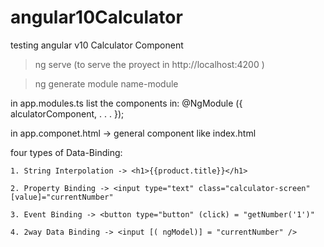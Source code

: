 # angular10Calculator
 testing angular v10 Calculator Component
 
 > ng serve (to serve the proyect in http://localhost:4200 )

> ng generate module name-module

in app.modules.ts list the components in:
@NgModule ({
    alculatorComponent,
    .
    .
    .
});

in app.componet.html -> general component like index.html
<app-calculator></app-calculator>


four types of Data-Binding:

    1. String Interpolation -> <h1>{{product.title}}</h1>

    2. Property Binding -> <input type="text" class="calculator-screen"  [value]="currentNumber"

    3. Event Binding -> <button type="button" (click) = "getNumber('1')"

    4. 2way Data Binding -> <input [( ngModel)] = "currentNumber" />
